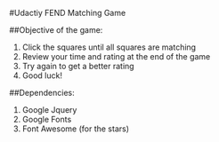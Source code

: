#Udactiy FEND Matching Game

##Objective of the game: 

1. Click the squares until all squares are matching
2. Review your time and rating at the end of the game
3. Try again to get a better rating
4. Good luck!


##Dependencies: 
1. Google Jquery
2. Google Fonts
3. Font Awesome (for the stars)

